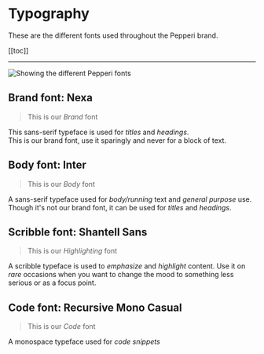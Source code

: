 # Typography

These are the different fonts used throughout the Pepperi brand.

[[toc]]

---

![Showing the different Pepperi fonts](/images/TypographyExample.webp)

## Brand font: <span style="font-family: var(--font-title); color: var(--color-primary-contrast);">Nexa</span>

> This is our *Brand* font

This sans-serif typeface is used for *titles* and *headings*.  
This is our brand font, use it sparingly and never for a block of text.

<DownloadFile 
    file-link="/downloads/Nexa.zip"
    fileDesc="Download Nexa font"
/>
<DownloadFile 
    file-link="/downloads/Nexa-Webfont.zip"
    fileDesc="Download Nexa font for the web"
/>

## Body font: <span style="font-family: var(--font-body); color: var(--color-primary-contrast);">Inter</span>
> This is our *Body* font

A sans-serif typeface used for *body/running* text and *general purpose* use.  
Though it's not our brand font, it can be used for *titles* and *headings*.

<DownloadFile 
    file-link="/downloads/Inter.zip"
    fileDesc="Download Inter font"
/>

## Scribble font: <span style="font-family: var(--font-hand); color: var(--color-primary-contrast);">Shantell Sans</span>

> This is our *Highlighting* font

A scribble typeface is used to *emphasize* and *highlight* content. Use it on *rare* occasions when you want to change the mood to something less serious or as a focus point.

<DownloadFile 
    file-link="/downloads/ShantellSans.ttf"
    fileDesc="Download Shantell Sans font"
/>

## Code font: <span style="font-family: var(--font-mono); color: var(--color-primary-contrast);">Recursive Mono Casual</span>

> This is our *Code* font

A monospace typeface used for *code snippets*

<DownloadFile 
    file-link="/downloads/RecursiveMonoCasual.zip"
    fileDesc="Download Recursive Mono Casual font"
/>